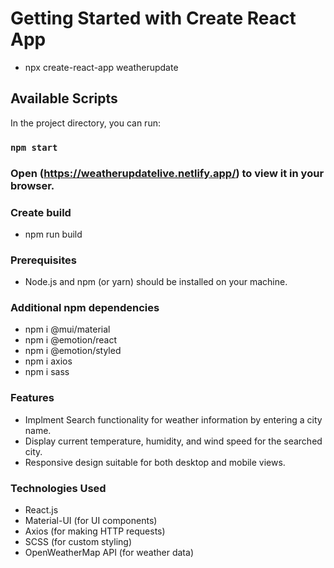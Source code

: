 # Getting Started with Create React App
- npx create-react-app weatherupdate

## Available Scripts

In the project directory, you can run:

### `npm start`

### Open (https://weatherupdatelive.netlify.app/) to view it in your browser.

### Create build
- npm run build

### Prerequisites
- Node.js and npm (or yarn) should be installed on your machine.

### Additional npm dependencies
- npm i @mui/material 
- npm i @emotion/react 
- npm i @emotion/styled 
- npm i axios
- npm i sass

### Features
- Implment Search functionality for weather information by entering a city name.
- Display current temperature, humidity, and wind speed for the searched city.
- Responsive design suitable for both desktop and mobile views.

### Technologies Used
- React.js
- Material-UI (for UI components)
- Axios (for making HTTP requests)
- SCSS (for custom styling)
- OpenWeatherMap API (for weather data)

